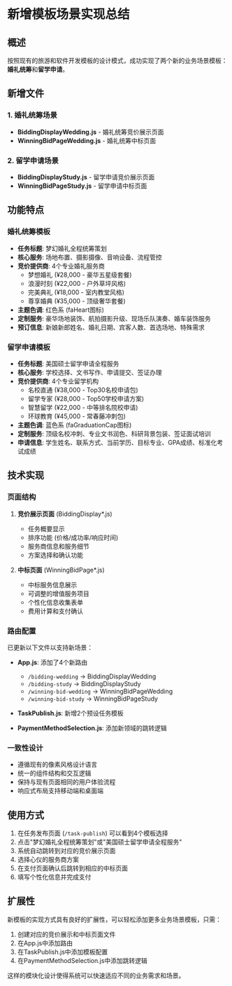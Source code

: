 # 新增模板场景实现总结

## 概述
按照现有的旅游和软件开发模板的设计模式，成功实现了两个新的业务场景模板：**婚礼统筹**和**留学申请**。

## 新增文件

### 1. 婚礼统筹场景
- **BiddingDisplayWedding.js** - 婚礼统筹竞价展示页面
- **WinningBidPageWedding.js** - 婚礼统筹中标页面

### 2. 留学申请场景  
- **BiddingDisplayStudy.js** - 留学申请竞价展示页面
- **WinningBidPageStudy.js** - 留学申请中标页面

## 功能特点

### 婚礼统筹模板
- **任务标题**: 梦幻婚礼全程统筹策划
- **核心服务**: 场地布置、摄影摄像、音响设备、流程管控
- **竞价提供商**: 4个专业婚礼服务商
  - 梦想婚礼 (¥28,000 - 豪华五星级套餐)
  - 浪漫时刻 (¥22,000 - 户外草坪风格)
  - 完美典礼 (¥18,000 - 室内教堂风格) 
  - 尊享婚典 (¥35,000 - 顶级奢华套餐)
- **主题色调**: 红色系 (faHeart图标)
- **定制服务**: 豪华场地装饰、航拍摄影升级、现场乐队演奏、婚车装饰服务
- **预订信息**: 新娘新郎姓名、婚礼日期、宾客人数、首选场地、特殊需求

### 留学申请模板
- **任务标题**: 美国硕士留学申请全程服务
- **核心服务**: 学校选择、文书写作、申请提交、签证办理
- **竞价提供商**: 4个专业留学机构
  - 名校直通 (¥38,000 - Top30名校申请包)
  - 留学专家 (¥28,000 - Top50学校申请方案)
  - 智慧留学 (¥22,000 - 中等排名院校申请)
  - 环球教育 (¥45,000 - 常春藤冲刺包)
- **主题色调**: 蓝色系 (faGraduationCap图标)
- **定制服务**: 顶级名校冲刺、专业文书润色、科研背景包装、签证面试培训
- **申请信息**: 学生姓名、联系方式、当前学历、目标专业、GPA成绩、标准化考试成绩

## 技术实现

### 页面结构
1. **竞价展示页面** (BiddingDisplay*.js)
   - 任务概要显示
   - 排序功能 (价格/成功率/响应时间)
   - 服务商信息和服务细节
   - 方案选择和确认功能

2. **中标页面** (WinningBidPage*.js)  
   - 中标服务信息展示
   - 可调整的增值服务项目
   - 个性化信息收集表单
   - 费用计算和支付确认

### 路由配置
已更新以下文件以支持新场景：
- **App.js**: 添加了4个新路由
  - `/bidding-wedding` -> BiddingDisplayWedding
  - `/bidding-study` -> BiddingDisplayStudy  
  - `/winning-bid-wedding` -> WinningBidPageWedding
  - `/winning-bid-study` -> WinningBidPageStudy

- **TaskPublish.js**: 新增2个预设任务模板
- **PaymentMethodSelection.js**: 添加新领域的跳转逻辑

### 一致性设计
- 遵循现有的像素风格设计语言
- 统一的组件结构和交互逻辑
- 保持与现有页面相同的用户体验流程
- 响应式布局支持移动端和桌面端

## 使用方式

1. 在任务发布页面 (`/task-publish`) 可以看到4个模板选择
2. 点击"梦幻婚礼全程统筹策划"或"美国硕士留学申请全程服务"
3. 系统自动跳转到对应的竞价展示页面
4. 选择心仪的服务商方案
5. 在支付页面确认后跳转到相应的中标页面
6. 填写个性化信息并完成支付

## 扩展性
新模板的实现方式具有良好的扩展性，可以轻松添加更多业务场景模板，只需：
1. 创建对应的竞价展示和中标页面文件
2. 在App.js中添加路由
3. 在TaskPublish.js中添加模板配置
4. 在PaymentMethodSelection.js中添加跳转逻辑

这样的模块化设计使得系统可以快速适应不同的业务需求和场景。 